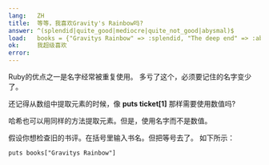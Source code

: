 ```yaml
---
lang:   ZH
title:  等等，我喜欢Gravity's Rainbow吗?
answer: ^(splendid|quite_good|mediocre|quite_not_good|abysmal)$
load:   books = {"Gravitys Rainbow" => :splendid, "The deep end" => :abysmal, "Living colors" => :mediocre}
ok:     我超级喜欢
error:  
---
```


Ruby的优点之一是名字经常被重复使用。
多亏了这个，必须要记住的名字变少了。

还记得从数组中提取元素的时候，像 __puts ticket[1]__ 那样需要使用数值吗?

哈希也可以用同样的方法提取元素。但是，使用名字而不是数值。

假设你想检查旧的书评。在括号里输入书名。但把等号去了。
如下所示：

    puts books["Gravitys Rainbow"]
